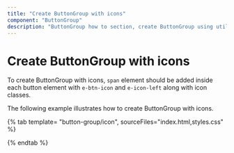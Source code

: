 ```yaml
---
title: "Create ButtonGroup with icons"
component: "ButtonGroup"
description: "ButtonGroup how to section, create ButtonGroup using util function, icons, form submit, show selected state on initial render."
---
```


# Create ButtonGroup with icons

To create ButtonGroup with icons, `span` element should be added inside each button element with `e-btn-icon` and `e-icon-left` along with icon classes.

The following example illustrates how to create ButtonGroup with icons.

{% tab template= "button-group/icon", sourceFiles="index.html,styles.css" %}

{% endtab %}